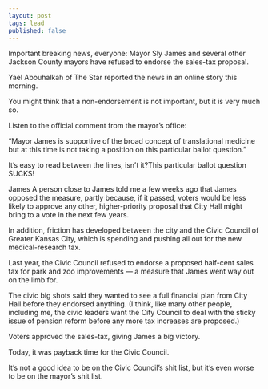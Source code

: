 ```yaml
---
layout: post
tags: lead
published: false
---
```


Important breaking news, everyone: Mayor Sly James and several other Jackson County mayors have refused to endorse the sales-tax proposal.

Yael Abouhalkah of The Star reported the news in an online story this morning.

You might think that a non-endorsement is not important, but it is very much so.

Listen to the official comment from the mayor’s office:

“Mayor James is supportive of the broad concept of translational medicine but at this time is not taking a position on this particular ballot question.”

It’s easy to read between the lines, isn’t it?This particular ballot question SUCKS!


James
A person close to James told me a few weeks ago that James opposed the measure, partly because, if it passed, voters would be less likely to approve any other, higher-priority proposal that City Hall might bring to a vote in the next few years.

In addition, friction has developed between the city and the Civic Council of Greater Kansas City, which is spending and pushing all out for the new medical-research tax.

Last year, the Civic Council refused to endorse a proposed half-cent sales tax for park and zoo improvements — a measure that James went way out on the limb for.

The civic big shots said they wanted to see a full financial plan from City Hall before they endorsed anything.  (I think, like many other people, including me, the civic leaders want the City Council to deal with the sticky issue of pension reform before any more tax increases are proposed.)

Voters approved the sales-tax, giving James a big victory.

Today, it was payback time for the Civic Council.

It’s not a good idea to be on the Civic Council’s shit list, but it’s even worse to be on the mayor’s shit list.

